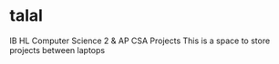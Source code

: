 # talal
IB HL Computer Science 2 & AP CSA Projects
This is a space to store projects between laptops
